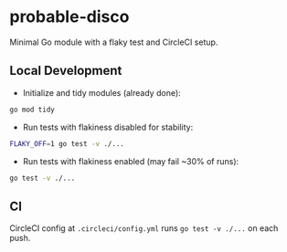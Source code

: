 # probable-disco 

Minimal Go module with a flaky test and CircleCI setup.

## Local Development

- Initialize and tidy modules (already done):

```bash
go mod tidy
```

- Run tests with flakiness disabled for stability:

```bash
FLAKY_OFF=1 go test -v ./...
```

- Run tests with flakiness enabled (may fail ~30% of runs):

```bash
go test -v ./...
```

## CI

CircleCI config at `.circleci/config.yml` runs `go test -v ./...` on each push.
